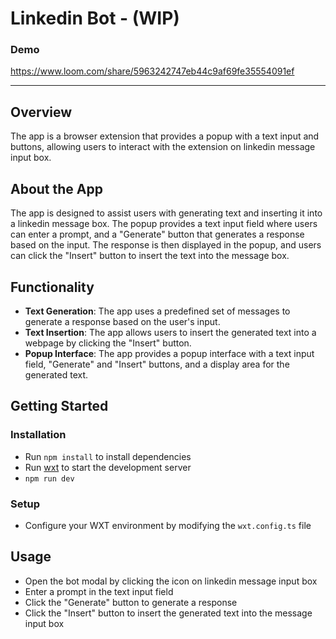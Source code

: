 # Linkedin Bot - (WIP)

### Demo

https://www.loom.com/share/5963242747eb44c9af69fe35554091ef

---

## Overview

The app is a browser extension that provides a popup with a text input and buttons, allowing users to interact with the extension on linkedin message input box.

## About the App

The app is designed to assist users with generating text and inserting it into a linkedin message box. The popup provides a text input field where users can enter a prompt, and a "Generate" button that generates a response based on the input. The response is then displayed in the popup, and users can click the "Insert" button to insert the text into the message box.

## Functionality

-   **Text Generation**: The app uses a predefined set of messages to generate a response based on the user's input.
-   **Text Insertion**: The app allows users to insert the generated text into a webpage by clicking the "Insert" button.
-   **Popup Interface**: The app provides a popup interface with a text input field, "Generate" and "Insert" buttons, and a display area for the generated text.

## Getting Started

### Installation

-   Run `npm install` to install dependencies
-   Run [wxt](cci:4://file:///d:/CODES/PROJECTS/linkedin-bot/wxt.config.ts:0:0-6:0) to start the development server
-   `npm run dev`

### Setup

-   Configure your WXT environment by modifying the `wxt.config.ts` file

## Usage

-   Open the bot modal by clicking the icon on linkedin message input box
-   Enter a prompt in the text input field
-   Click the "Generate" button to generate a response
-   Click the "Insert" button to insert the generated text into the message input box
